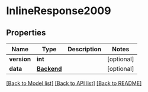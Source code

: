 # InlineResponse2009

## Properties
Name | Type | Description | Notes
------------ | ------------- | ------------- | -------------
**version** | **int** |  | [optional] 
**data** | [**Backend**](Backend.md) |  | [optional] 

[[Back to Model list]](../README.md#documentation-for-models) [[Back to API list]](../README.md#documentation-for-api-endpoints) [[Back to README]](../README.md)

